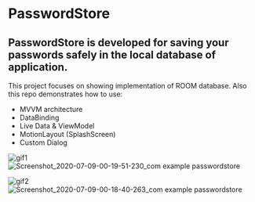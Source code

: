 # PasswordStore
## PasswordStore is developed for saving your passwords safely in the local database of application. 

This project focuses on showing implementation of ROOM database. Also this repo demonstrates how to use: 
- MVVM architecture
- DataBinding
- Live Data & ViewModel
- MotionLayout (SplashScreen)
- Custom Dialog

![gif1](https://user-images.githubusercontent.com/43597558/86967639-f55ef280-c17b-11ea-9bdb-839a79ff5d92.gif)&nbsp;&nbsp;&nbsp;&nbsp;&nbsp;&nbsp;&nbsp;
![Screenshot_2020-07-09-00-19-51-230_com example passwordstore](https://user-images.githubusercontent.com/43597558/86968034-846c0a80-c17c-11ea-8659-5d7fd755553c.jpg)


![gif2](https://user-images.githubusercontent.com/43597558/86967676-0445a500-c17c-11ea-8814-84cddecd8cfd.gif) &nbsp;&nbsp;&nbsp;&nbsp;&nbsp;&nbsp;&nbsp;
![Screenshot_2020-07-09-00-18-40-263_com example passwordstore](https://user-images.githubusercontent.com/43597558/86968108-a6fe2380-c17c-11ea-9dbb-7a458ca72ac7.jpg)
